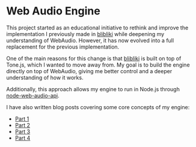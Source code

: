 # Web Audio Engine

This project started as an educational initiative to rethink and improve the implementation I previously made in [blibliki](https://github.com/blibliki/engine) while deepening my understanding of WebAudio. However, it has now evolved into a full replacement for the previous implementation.

One of the main reasons for this change is that [blibliki](https://github.com/blibliki/engine) is built on top of Tone.js, which I wanted to move away from. My goal is to build the engine directly on top of WebAudio, giving me better control and a deeper understanding of how it works.

Additionally, this approach allows my engine to run in Node.js through [node-web-audio-api](https://github.com/ircam-ismm/node-web-audio-api).

I have also written blog posts covering some core concepts of my engine:

- [Part 1](https://mikezaby.com/posts/web-audio-engine-part1)
- [Part 2](https://mikezaby.com/posts/web-audio-engine-part2)
- [Part 3](https://mikezaby.com/posts/web-audio-engine-part3)
- [Part 4](https://mikezaby.com/posts/web-audio-engine-part4)
